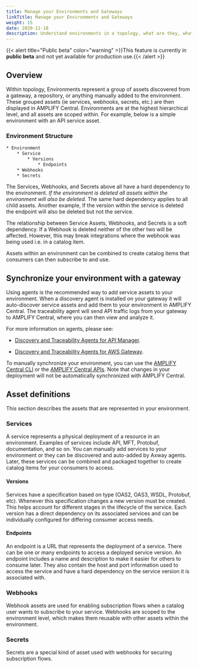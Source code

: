 ```yaml
---
title: Manage your Environments and Gateways
linkTitle: Manage your Environments and Gateways
weight: 15
date: 2020-11-18
description: Understand environments in a topology, what are they, what are they for, what can you do with them.
---
```


{{< alert title="Public beta" color="warning" >}}This feature is currently in **public beta** and not yet available for production use.{{< /alert >}}

## Overview

Within topology, Environments represent a group of assets discovered from a gateway, a repository, or anything manually added to the environment. These grouped assets (ie services, webhooks, secrets, etc.) are then displayed in AMPLIFY Central. Environments are at the highest hierarchical level, and all assets are scoped within. For example, below is a simple environment with an API service asset.

### Environment Structure

```txt
* Environment
    * Service
        * Versions
            * Endpoints
    * Webhooks
    * Secrets
```

The Services, Webhooks, and Secrets above all have a hard dependency to the environment. _If the environment is deleted all assets within the environment will also be deleted._ The same hard dependency applies to all child assets. Another example, If the version within the service is deleted the endpoint will also be deleted but not the service.

The relationship between Service Assets, Webhooks, and Secrets is a soft dependency. If a Webhook is deleted neither of the other two will be affected. However, this may break integrations where the webhook was being used i.e. in a catalog item.

Assets within an environment can be combined to create catalog items that consumers can then subscribe to and use.

## Synchronize your environment with a gateway

Using agents is the recommended way to add service assets to your environment. When a discovery agent is installed on your gateway it will auto-discover service assets and add them to your environment in AMPLIFY Central. The traceability agent will send API traffic logs from your gateway to AMPLIFY Central, where you can then view and analyze it.

For more information on agents, please see:

* [Discovery and Traceability Agents for API Manager](/docs/central/connect-api-manager/).

* [Discovery and Traceability Agents for AWS Gateway](/docs/central/connect-aws-gateway/).

To manually synchronize your environment, you can use the [AMPLIFY Central CLI](/docs/central/cli_central/cli_apiservices) or the [AMPLIFY Central APIs](https://apicentral.axway.com/apis/docs). Note that changes in your deployment will not be automatically synchronized with AMPLIFY Central.

## Asset definitions

This section describes the assets that are represented in your environment.

### Services

A service represents a physical deployment of a resource in an environment. Examples of services include API, MFT, Protobuf, documentation, and so on. You can manually add services to your environment or they can be discovered and auto-added by Axway agents. Later, these services can be combined and packaged together to create catalog items for your consumers to access.

#### Versions

Services have a specification based on type (OAS2, OAS3, WSDL, Protobuf, etc). Whenever this specification changes a new version must be created. This helps account for different stages in the lifecycle of the service. Each version has a direct dependency on its associated services and can be individually configured for differing consumer access needs.

#### Endpoints

An endpoint is a URL that represents the deployment of a service. There can be one or many endpoints to access a deployed service version. An endpoint includes a name and description to make it easier for others to consume later. They also contain the host and port information used to access the service and have a hard dependency on the service version it is associated with.

### Webhooks

Webhook assets are used for enabling subscription flows when a catalog user wants to subscribe to your service. Webhooks are scoped to the environment level, which makes them reusable with other assets within the environment.

### Secrets

Secrets are a special kind of asset used with webhooks for securing subscription flows.
